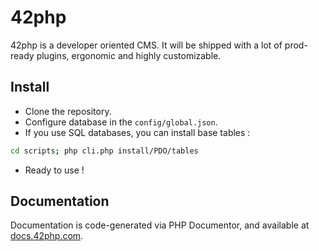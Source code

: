 # 42php

42php is a developer oriented CMS. It will be shipped with a lot of prod-ready plugins, ergonomic and highly customizable.

## Install

- Clone the repository.
- Configure database in the `config/global.json`.
- If you use SQL databases, you can install base tables :
```bash
cd scripts; php cli.php install/PDO/tables
```
- Ready to use !

## Documentation

Documentation is code-generated via PHP Documentor, and available at [docs.42php.com](http://docs.42php.com).
